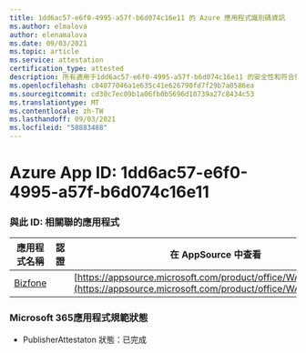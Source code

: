 ```yaml
---
title: 1dd6ac57-e6f0-4995-a57f-b6d074c16e11 的 Azure 應用程式識別碼資訊
ms.author: elmalova
author: elenamalova
ms.date: 09/03/2021
ms.topic: article
ms.service: attestation
certification_type: attested
description: 所有適用于1dd6ac57-e6f0-4995-a57f-b6d074c16e11 的安全性和符合性資訊資訊。
ms.openlocfilehash: c84077046a1e635c41e626790fd7f29b7a0586ea
ms.sourcegitcommit: cd30c7ec09b1a06fb0b5696d10739a27c8434c53
ms.translationtype: MT
ms.contentlocale: zh-TW
ms.lasthandoff: 09/03/2021
ms.locfileid: "58883488"
---
```

# <a name="azure-app-id-1dd6ac57-e6f0-4995-a57f-b6d074c16e11"></a>Azure App ID: 1dd6ac57-e6f0-4995-a57f-b6d074c16e11


### <a name="apps-associated-with-this-id"></a>與此 ID: 相關聯的應用程式
| **應用程式名稱** | **認證** | **在 AppSource 中查看** |
|--------------|---------------|-----------------------|
| [Bizfone](https://docs.microsoft.com/microsoft-365-app-certification/forward/WA200000874) |  | [https://appsource.microsoft.com/product/office/WA200000874](https://appsource.microsoft.com/product/office/WA200000874) |

### <a name="microsoft-365-app-compliance-status"></a>Microsoft 365應用程式規範狀態
- PublisherAttestaton 狀態：已完成
